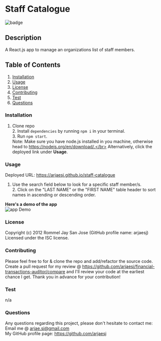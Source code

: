 # Staff Catalogue
  ![badge](https://img.shields.io/badge/License-ISC-green.svg)

## Description
A React.js app to manage an organizations list of staff members.

## Table of Contents
1. [Installation](#Installation)
2. [Usage](#Usage)
3. [License](#License)
4. [Contributing](#Contributing)
5. [Test](#Test)
6. [Questions](#Questions)


### Installation
1. Clone repo</br> 2. Install `dependencies` by running `npm i` in your terminal.</br> 3. Run `npm start`.</br> Note: Make sure you have node.js installed in you machine, otherwise head to https://nodejs.org/en/download/.</br>
Alternatively, click the deployed link under **Usage**.

### Usage
Deployed URL: https://arjaesj.github.io/staff-catalogue
1. Use the search field below to look for a specific staff member/s.</br> 2. Click on the "LAST NAME" or the "FIRST NAME" table header to sort names in ascending or descending order.

**Here's a demo of the app**  
![app Demo](https://github.com/arjaesj/staff-catalogue/blob/master/public/images/demo.gif?raw=true)

### License
Copyright (c) 2012 Rommel Jay San Jose (GitHub profile name: arjaesj)  
Licensed under the ISC license.

### Contributing
Please feel free to for & clone the repo and add/refactor the source code. Create a pull request for my review @ https://github.com/arjaesj/financial-transactions-auditor/compare and I'll review your code at the earliest chance I get. Thank you in advance for your contribution!

### Test
n/a

### Questions
Any questions regarding this project, please don't hesitate to contact me:  
Email me @ arjae.sj@gmail.com  
My GitHub profile page: https://github.com/arjaesj  